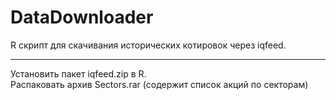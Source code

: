 DataDownloader
======

R скрипт для скачивания исторических котировок через iqfeed.

-------------
Установить пакет iqfeed.zip в R.<br>
Распаковать архив Sectors.rar (содержит список акций по секторам)
